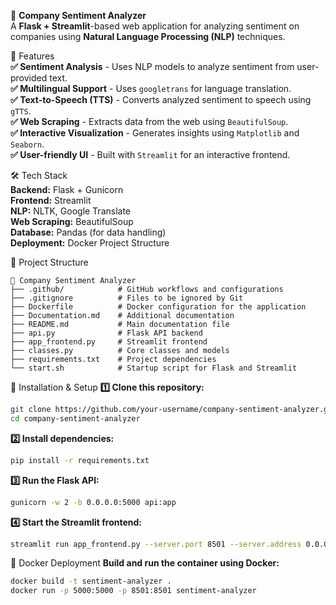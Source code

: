 
🏢 **Company Sentiment Analyzer** <br>
A **Flask + Streamlit**-based web application for analyzing sentiment on companies using **Natural Language Processing (NLP)** techniques. <br>

🚀 Features <br>
**✅ Sentiment Analysis** - Uses NLP models to analyze sentiment from user-provided text. <br>
**✅ Multilingual Support** - Uses `googletrans` for language translation. <br>
**✅ Text-to-Speech (TTS)** - Converts analyzed sentiment to speech using `gTTS`. <br>
**✅ Web Scraping** - Extracts data from the web using `BeautifulSoup`. <br>
**✅ Interactive Visualization** - Generates insights using `Matplotlib` and `Seaborn`. <br>
**✅ User-friendly UI** - Built with `Streamlit` for an interactive frontend.<br>

🛠 Tech Stack <br>
**Backend:** Flask + Gunicorn <br>
**Frontend:** Streamlit <br>
**NLP:** NLTK, Google Translate <br>
**Web Scraping:** BeautifulSoup <br>
**Database:** Pandas (for data handling) <br>
**Deployment:** Docker Project Structure <br>

📂 Project Structure
```
📁 Company Sentiment Analyzer
├── .github/            # GitHub workflows and configurations
├── .gitignore          # Files to be ignored by Git
├── Dockerfile          # Docker configuration for the application
├── Documentation.md    # Additional documentation
├── README.md           # Main documentation file
├── api.py              # Flask API backend
├── app_frontend.py     # Streamlit frontend
├── classes.py          # Core classes and models
├── requirements.txt    # Project dependencies
└── start.sh            # Startup script for Flask and Streamlit
```
🔧 Installation & Setup
**1️⃣ Clone this repository:**
```bash
git clone https://github.com/your-username/company-sentiment-analyzer.git
cd company-sentiment-analyzer
```
**2️⃣ Install dependencies:**
```bash
pip install -r requirements.txt
```
**3️⃣ Run the Flask API:**
```bash
gunicorn -w 2 -b 0.0.0.0:5000 api:app
```
**4️⃣ Start the Streamlit frontend:**
```bash
streamlit run app_frontend.py --server.port 8501 --server.address 0.0.0.0
```
🐳 Docker Deployment
**Build and run the container using Docker:**
```bash
docker build -t sentiment-analyzer .
docker run -p 5000:5000 -p 8501:8501 sentiment-analyzer
```
